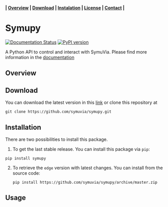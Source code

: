 **| [Overview](#overview) | [Download](#download) | [Instalation](#installation) | [License](#license) | [Contact](#contact) |**

# Symupy

[![Documentation Status](https://readthedocs.org/projects/symupy/badge/?version=stable)](https://symupy.readthedocs.io/en/stable/?badge=stable) [![PyPI version](https://badge.fury.io/py/symupy.svg)](https://badge.fury.io/py/symupy)


A Python API to control and interact with SymuVia. Please find more information in the [documentation](https://symupy.readthedocs.io/en/latest/)

## Overview 

## Download 

You can download the latest version in this [link](https://github.com/symuvia/symupy/archive/master.zip) or clone this repository at

```
git clone https://github.com/symuvia/symupy.git
```

## Installation 

There are two possibilities to install this package. 

1. To get the last stable release. You can install this package via `pip`: 

  ```
  pip install symupy
  ```

2. To retrieve the `edge` version with latest changes. You can install from the source code: 

   ```
   pip install https://github.com/symuvia/symupy/archive/master.zip
   ```


## Usage 
